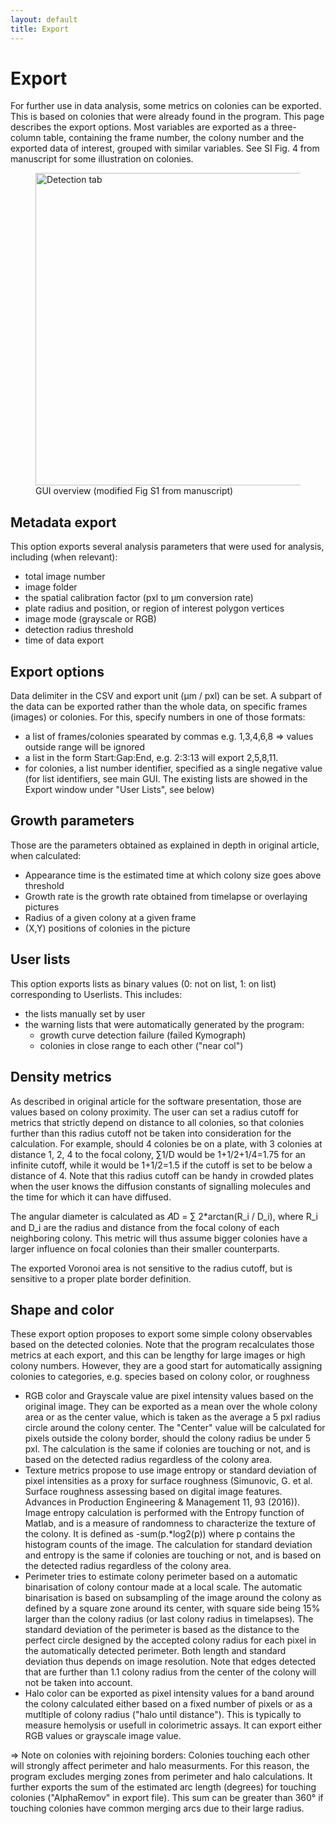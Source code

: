 ```yaml
---
layout: default
title: Export
---
```

# Export 

For further use in data analysis, some metrics on colonies can be exported. This is based on colonies that were already found in the program. This page describes the export options. Most variables are exported as a three-column table, containing the frame number, the colony number and the exported data of interest, grouped with similar variables. See SI Fig. 4 from manuscript for some illustration on colonies.

<figure>
  <img src="{{site.url}}/assets/images/ExportMenu.png" alt="Detection tab" width="500px"/>
  <figcaption>GUI overview (modified Fig S1 from manuscript) </figcaption>
</figure>

## Metadata export

This option exports several analysis parameters that were used for analysis, including (when relevant):
- total image number
- image folder
- the spatial calibration factor (pxl to µm conversion rate)
- plate radius and position, or region of interest polygon vertices
- image mode (grayscale or RGB)
- detection radius threshold
- time of data export

## Export options

Data delimiter in the CSV and export unit (µm / pxl) can be set. A subpart of the data can be exported rather than the whole data, on specific frames (images) or colonies. For this, specify numbers in one of those formats:
- a list of frames/colonies spearated by commas e.g. 1,3,4,6,8 => values outside range will be ignored
- a list in the form Start:Gap:End, e.g. 2:3:13 will export 2,5,8,11.
- for colonies, a list number identifier, specified as a single negative value (for list identifiers, see main GUI. The existing lists are showed in the Export window under "User Lists", see below)

## Growth parameters

Those are the parameters obtained as explained in depth in original article, when calculated:
- Appearance time is the estimated time at which colony size goes above threshold
- Growth rate is the growth rate obtained from timelapse or overlaying pictures
- Radius of a given colony at a given frame
- (X,Y) positions of colonies in the picture

## User lists
This option exports lists as binary values (0: not on list, 1: on list) corresponding to Userlists. This includes:
- the lists manually set by user
- the warning lists that were automatically generated by the program:
    - growth curve detection failure (failed Kymograph) 
    - colonies in close range to each other ("near col")
  
## Density metrics
 
 As described in original article for the software presentation, those are values based on colony proximity. The user can set a radius cutoff for metrics that strictly depend on distance to all colonies, so that colonies further than this radius cutoff not be taken into consideration for the calculation. 
 For example, should 4 colonies be on a plate, with 3 colonies at distance 1, 2, 4 to the focal colony, ∑1/D would be 1+1/2+1/4=1.75 for an infinite cutoff, while it would be 1+1/2=1.5 if the cutoff is set to be below a distance of 4. Note that this radius cutoff can be handy in crowded plates when the user knows the diffusion constants of signalling molecules and the time for which it can have diffused.
 
The angular diameter is calculated as 𝐴D = ∑ 2*arctan(R_i / D_i), where R_i and D_i are the radius and distance from the focal colony of each neighboring colony. This metric will thus assume bigger colonies have a larger influence on focal colonies than their smaller counterparts.

The exported Voronoi area is not sensitive to the radius cutoff, but is sensitive to a proper plate border definition.

## Shape and color

These export option proposes to export some simple colony observables based on the detected colonies. Note that the program recalculates those metrics at each export, and this can be lengthy for large images or high colony numbers. However, they are a good start for automatically assigning colonies to categories, e.g. species based on colony color, or roughness
- RGB color and Grayscale value are pixel intensity values based on the original image. They can be exported as a mean over the whole colony area or as the center value, which is taken as the average a 5 pxl radius circle around the colony center. The "Center" value will be calculated for pixels outside the colony border, should the colony radius be under 5 pxl. The calculation is the same if colonies are touching or not, and is based on the detected radius regardless of the colony area.
- Texture metrics propose to use image entropy or standard deviation of pixel intensities as a proxy for surface roughness (Simunovic, G. et al. Surface roughness assessing based on digital image features. Advances in Production Engineering & Management 11, 93 (2016)). Image entropy calculation is performed with the Entropy function of Matlab, and is a measure of randomness to characterize the texture of the colony.  It is defined as -sum(p.*log2(p)) where p contains the histogram counts of the image. The calculation for standard deviation and entropy is the same if colonies are touching or not, and is based on the detected radius regardless of the colony area.
- Perimeter tries to estimate colony perimeter based on a automatic binarisation of colony contour made at a local scale. The automatic binarisation is based on subsampling of the image around the colony as defined by a square zone around its center, with square side being 15% larger than the colony radius (or last colony radius in timelapses). The standard deviation of the perimeter is based as the distance to the perfect circle designed by the accepted colony radius for each pixel in the automatically detected perimeter. Both length and standard deviation thus depends on image resolution. Note that edges detected that are further than 1.1 colony radius from the center of the colony will not be taken into account.
- Halo color can be exported as pixel intensity values for a band around the colony calculated either based on a fixed number of pixels or as a mutltiple of colony radius ("halo until distance"). This is typically to measure hemolysis or usefull in colorimetric assays. It can export either RGB values or grayscale image value.

=> Note on colonies with rejoining borders: 
Colonies touching each other will strongly affect perimeter and halo measurments. For this reason, the program excludes merging zones from perimeter and halo calculations. It further exports the sum of the estimated arc length (degrees) for touching colonies ("AlphaRemov" in export file). This sum can be greater than 360° if touching colonies have common merging arcs due to their large radius.



